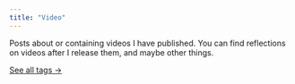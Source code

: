 ```yaml
---
title: "Video"
---
```

Posts about or containing videos I have published. You can find reflections on videos after I release them, and maybe other things.

[See all tags →](/tags)